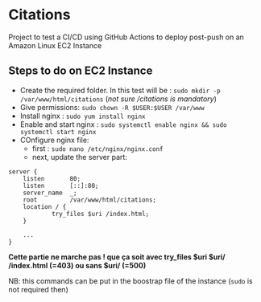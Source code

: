 # Citations

Project to test a CI/CD using GitHub Actions to deploy post-push on an Amazon Linux EC2 Instance

## Steps to do on EC2 Instance
- Create the required folder. In this test will be : `sudo mkdir -p /var/www/html/citations` (_not sure /citations is mandatory_)
- Give permissions: `sudo chown -R $USER:$USER /var/www`
- Install nginx : `sudo yum install nginx`
- Enable and start nginx : `sudo systemctl enable nginx && sudo systemctl start nginx`
- COnfigure nginx file: 
  - first : `sudo nano /etc/nginx/nginx.conf`
  - next, update the server part:
```
server {
    listen       80;
    listen       [::]:80;
    server_name  _;
    root         /var/www/html/citations;
    location / {
            try_files $uri /index.html;
    }

    ...
}
```
**Cette partie ne marche pas ! que ça soit avec try_files $uri $uri/ /index.html (=403) ou sans $uri/ (=500)**

NB: this commands can be put in the boostrap file of the instance (`sudo` is not required then)


